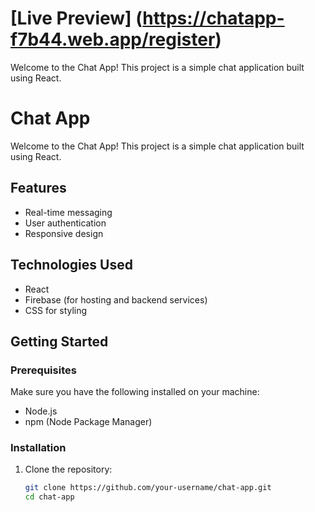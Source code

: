 # [Live Preview] (https://chatapp-f7b44.web.app/register)


Welcome to the Chat App! This project is a simple chat application built using React.

# Chat App

Welcome to the Chat App! This project is a simple chat application built using React.

## Features
- Real-time messaging
- User authentication
- Responsive design

## Technologies Used
- React
- Firebase (for hosting and backend services)
- CSS for styling

## Getting Started

### Prerequisites
Make sure you have the following installed on your machine:
- Node.js
- npm (Node Package Manager)

### Installation
1. Clone the repository:
   ```bash
   git clone https://github.com/your-username/chat-app.git
   cd chat-app
